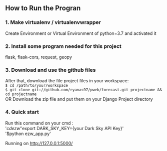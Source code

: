 ## How to Run the Progran

### 1. Make virtualenv / virtualenvwrapper
Create Environment or Virtual Environment of python=3.7 and activated it

### 2. Install some program needed for this project  
flask, flask-cors, request, geopy  

### 3. Download and use the github files
After that, download the file project files in your workspace:  
	`$ cd /path/to/your/workspace`  
    `$ git clone git://github.com/ryanas97/pweb/forecast.git projectname && cd projectname`  
OR Download the zip file and put them on your Django Project directory

### 4. Quick start
Run this command on your cmd :  
'$cd ezw'  
'$export DARK_SKY_KEY={your Dark Sky API Key}'  
'$python ezw_app.py'   

Running on http://127.0.0.1:5000/

